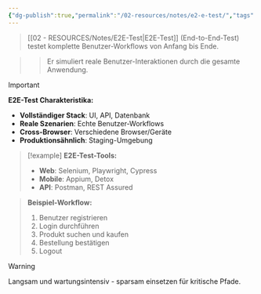 ```yaml
---
{"dg-publish":true,"permalink":"/02-resources/notes/e2-e-test/","tags":["#testing/end-to-end","#qualitaetssicherung/workflow","#AP2025/neu"],"noteIcon":"","updated":"2025-09-16T23:41:26.743+02:00"}
---
```



>[[02 - RESOURCES/Notes/E2E-Test\|E2E-Test]] (End-to-End-Test) testet komplette Benutzer-Workflows von Anfang bis Ende.

>>Er simuliert reale Benutzer-Interaktionen durch die gesamte Anwendung.

>[!important] 
>**E2E-Test Charakteristika:**
>- **Vollständiger Stack**: UI, API, Datenbank
>- **Reale Szenarien**: Echte Benutzer-Workflows
>- **Cross-Browser**: Verschiedene Browser/Geräte
>- **Produktionsähnlich**: Staging-Umgebung

>[!example] 
>**E2E-Test-Tools:**
>- **Web**: Selenium, Playwright, Cypress
>- **Mobile**: Appium, Detox
>- **API**: Postman, REST Assured

>**Beispiel-Workflow:**
>1. Benutzer registrieren
>2. Login durchführen
>3. Produkt suchen und kaufen
>4. Bestellung bestätigen
>5. Logout

>[!warning] 
>Langsam und wartungsintensiv - sparsam einsetzen für kritische Pfade.